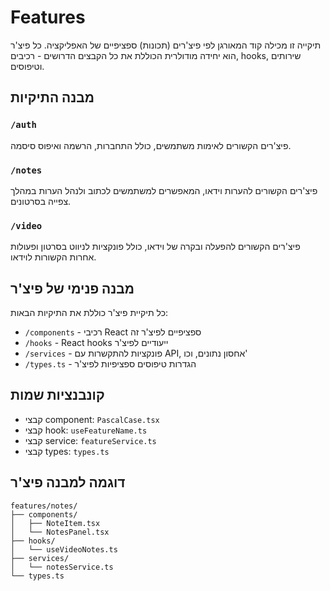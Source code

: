 # Features

תיקייה זו מכילה קוד המאורגן לפי פיצ'רים (תכונות) ספציפיים של האפליקציה. כל פיצ'ר הוא יחידה מודולרית הכוללת את כל הקבצים הדרושים - רכיבים, hooks, שירותים וטיפוסים.

## מבנה התיקיות

### `/auth`
פיצ'רים הקשורים לאימות משתמשים, כולל התחברות, הרשמה ואיפוס סיסמה.

### `/notes`
פיצ'רים הקשורים להערות וידאו, המאפשרים למשתמשים לכתוב ולנהל הערות במהלך צפייה בסרטונים.

### `/video`
פיצ'רים הקשורים להפעלה ובקרה של וידאו, כולל פונקציות לניווט בסרטון ופעולות אחרות הקשורות לוידאו.

## מבנה פנימי של פיצ'ר

כל תיקיית פיצ'ר כוללת את התיקיות הבאות:

- `/components` - רכיבי React ספציפיים לפיצ'ר זה
- `/hooks` - React hooks ייעודיים לפיצ'ר
- `/services` - פונקציות להתקשרות עם API, אחסון נתונים, וכו'
- `/types.ts` - הגדרות טיפוסים ספציפיות לפיצ'ר

## קונבנציות שמות

- קבצי component: `PascalCase.tsx`
- קבצי hook: `useFeatureName.ts`
- קבצי service: `featureService.ts`
- קבצי types: `types.ts`

## דוגמה למבנה פיצ'ר

```
features/notes/
├── components/
│   ├── NoteItem.tsx
│   └── NotesPanel.tsx
├── hooks/
│   └── useVideoNotes.ts
├── services/
│   └── notesService.ts
└── types.ts
``` 